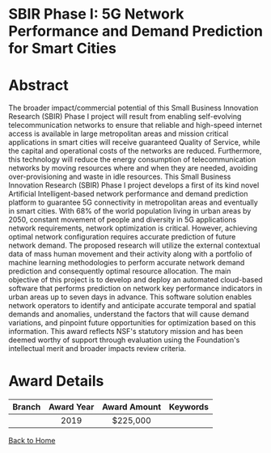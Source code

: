 
SBIR Phase I: 5G Network Performance and Demand Prediction for Smart Cities
===========================================================================

# Abstract


The broader impact/commercial potential of this Small Business Innovation Research (SBIR) Phase I project will result from enabling self-evolving telecommunication networks to ensure that reliable and high-speed internet access is available in large metropolitan areas and mission critical applications in smart cities will receive guaranteed Quality of Service, while the capital and operational costs of the networks are reduced. Furthermore, this technology will reduce the energy consumption of telecommunication networks by moving resources where and when they are needed, avoiding over-provisioning and waste in idle resources. This Small Business Innovation Research (SBIR) Phase I project develops a first of its kind novel Artificial Intelligent-based network performance and demand prediction platform to guarantee 5G connectivity in metropolitan areas and eventually in smart cities. With 68% of the world population living in urban areas by 2050, constant movement of people and diversity in 5G applications network requirements, network optimization is critical. However, achieving optimal network configuration requires accurate prediction of future network demand. The proposed research will utilize the external contextual data of mass human movement and their activity along with a portfolio of machine learning methodologies to perform accurate network demand prediction and consequently optimal resource allocation. The main objective of this project is to develop and deploy an automated cloud-based software that performs prediction on network key performance indicators in urban areas up to seven days in advance. This software solution enables network operators to identify and anticipate accurate temporal and spatial demands and anomalies, understand the factors that will cause demand variations, and pinpoint future opportunities for optimization based on this information. This award reflects NSF's statutory mission and has been deemed worthy of support through evaluation using the Foundation's intellectual merit and broader impacts review criteria.  

# Award Details

|Branch|Award Year|Award Amount|Keywords|
| :---: | :---: | :---: | :---: |
||2019|$225,000||
  
  


[Back to Home](https://github.com/chrischow/dod_sbir_awards/JT/#489)